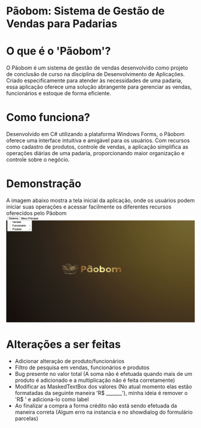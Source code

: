 # Pãobom: Sistema de Gestão de Vendas para Padarias

# O que é o 'Pãobom'?
O Pãobom é um sistema de gestão de vendas desenvolvido como projeto de conclusão de curso na disciplina de Desenvolvimento de Aplicações. Criado especificamente para atender às necessidades de uma padaria, essa aplicação oferece uma solução abrangente para gerenciar as vendas, funcionários e estoque de forma eficiente.

# Como funciona?
Desenvolvido em C# utilizando a plataforma Windows Forms, o Pãobom oferece uma interface intuitiva e amigável para os usuários. Com recursos como cadastro de produtos, controle de vendas, a aplicação simplifica as operações diárias de uma padaria, proporcionando maior organização e controle sobre o negócio.


  
# Demonstração
A imagem abaixo mostra a tela inicial da aplicação, onde os usuários podem iniciar suas operações e acessar facilmente os diferentes recursos oferecidos pelo Pãobom
![Inicío da aplicação](./Paobom/img/gitFormStart.png)


# Alterações a ser feitas
- Adicionar alteração de produto/funcionários
- Filtro de pesquisa em vendas, funcionários e produtos
- Bug presente no valor total (A soma não é efetuada quando mais de um produto é adicionado e a multiplicação não é feita corretamente)
- Modificar as MaskedTextBox dos valores (No atual momento elas estão formatadas da seguinte maneira 'R$  ____,__'), minha ideia é remover o 'R$ ' e adiciona-lo como label
- Ao finalizar a compra a forma crédito não está sendo efetuada da maneira correta (Algum erro na instancia e no showdialog do formulário parcelas)
